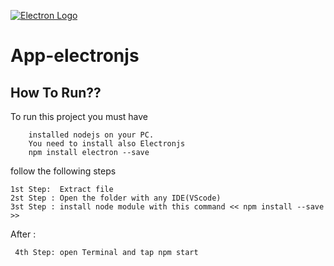 [![Electron Logo](https://electronjs.org/images/electron-logo.svg)](https://electronjs.org)



# App-electronjs

## How To Run??

To run this project you must have 

```
    installed nodejs on your PC.
    You need to install also Electronjs
    npm install electron --save 
```

follow the following steps

```
1st Step:  Extract file
2st Step : Open the folder with any IDE(VScode)
3st Step : install node module with this command << npm install --save >>

```
After :
```
 4th Step: open Terminal and tap npm start 
 
```
